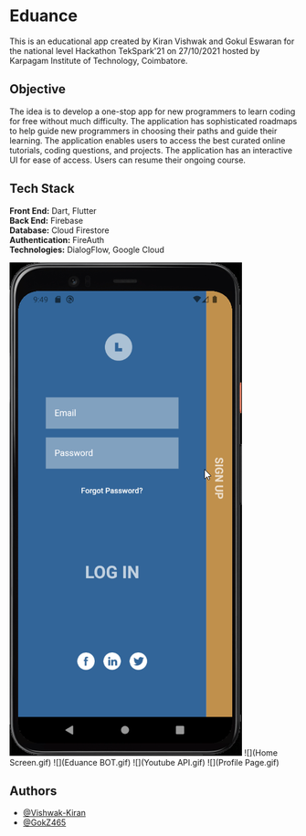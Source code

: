 
# Eduance

This is an educational app created by Kiran Vishwak and Gokul Eswaran for the national level Hackathon TekSpark'21 on 27/10/2021 hosted by Karpagam Institute of Technology, Coimbatore.



## Objective

The idea is to develop a one-stop app for new programmers to learn coding for free without much difficulty.
The application has sophisticated roadmaps to help guide new programmers in choosing their paths and guide their learning. The application enables users to access the best curated online tutorials, coding questions, and projects. The application has an interactive UI for ease of access. Users can resume their ongoing course.  
## Tech Stack

**Front End:** Dart, Flutter \
**Back End:** Firebase
\
**Database:** Cloud Firestore
\
**Authentication:** FireAuth
\
**Technologies:** DialogFlow, Google Cloud

![](Authentication.gif)
![](Home Screen.gif)
![](Eduance BOT.gif)
![](Youtube API.gif)
![](Profile Page.gif)

## Authors

- [@Vishwak-Kiran](https://github.com/Vishwak-Kiran)
- [@GokZ465](https://github.com/GokZ465)

